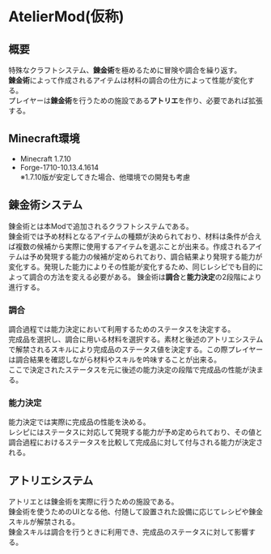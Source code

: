 # AtelierMod(仮称)
## 概要
特殊なクラフトシステム、**錬金術**を極めるために冒険や調合を繰り返す。  
**錬金術**によって作成されるアイテムは材料の調合の仕方によって性能が変化する。   
プレイヤーは**錬金術**を行うための施設である**アトリエ**を作り、必要であれば拡張する。

## Minecraft環境
* Minecraft 1.7.10
* Forge-1710-10.13.4.1614  
※1.7.10版が安定してきた場合、他環境での開発も考慮

## 錬金術システム
錬金術とは本Modで追加されるクラフトシステムである。  
錬金術では予め材料となるアイテムの種類が決められており、材料は条件が合えば複数の候補から実際に使用するアイテムを選ぶことが出来る。作成されるアイテムは予め発現する能力の候補が定められており、調合結果より発現する能力が変化する。発現した能力によりその性能が変化するため、同じレシピでも目的によって調合の方法を変える必要がある。
錬金術は**調合**と**能力決定**の2段階により進行する。  

### 調合
調合過程では能力決定において利用するためのステータスを決定する。  
完成品を選択し、調合に用いる材料を選択する。素材と後述のアトリエシステムで解禁されるスキルにより完成品のステータス値を決定する。この際プレイヤーは調合結果を確認しながら材料やスキルを吟味することが出来る。  
ここで決定されたステータスを元に後述の能力決定の段階で完成品の性能が決まる。

### 能力決定
能力決定では実際に完成品の性能を決める。  
レシピにはステータスに対応して発現する能力が予め定められており、その値と調合過程におけるステータスを比較して完成品に対して付与される能力が決定される。

## アトリエシステム
アトリエとは錬金術を実際に行うための施設である。  
錬金術を使うためのUIとなる他、付随して設置された設備に応じてレシピや錬金スキルが解禁される。  
錬金スキルは調合を行うときに利用でき、完成品のステータスに対して影響する。
